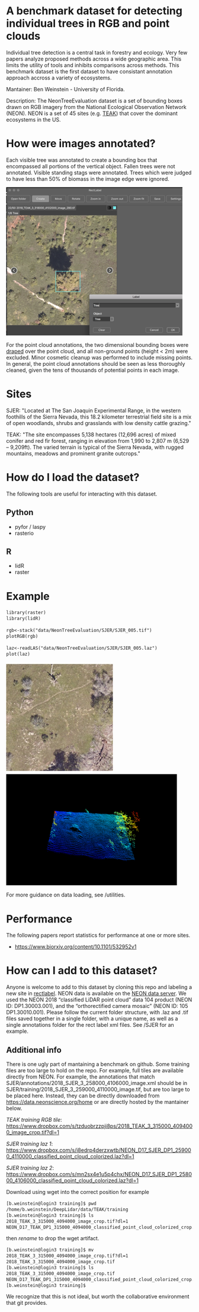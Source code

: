 # A benchmark dataset for detecting individual trees in RGB and point clouds

Individual tree detection is a central task in forestry and ecology. Very few papers analyze proposed methods across a wide geographic area. This limits the utility of tools and inhibits comparisons across methods. This benchmark dataset is the first dataset to have consistant annotation approach accross a variety of ecosystems. 

Mantainer: Ben Weinstein - University of Florida.

Description: The NeonTreeEvaluation dataset is a set of bounding boxes drawn on RGB imagery from the National Ecological Observation Network (NEON). NEON is a set of 45 sites (e.g. [TEAK](https://www.neonscience.org/field-sites/field-sites-map/TEAK)) that cover the dominant ecosystems in the US.

# How were images annotated?

Each visible tree was annotated to create a bounding box that encompassed all portions of the vertical object. Fallen trees were not annotated. Visible standing stags were annotated. Trees which were judged to have less than 50% of biomass in the image edge were ignored.

<img src="figures/rectlabel.png" height="400">

For the point cloud annotations, the two dimensional bounding boxes were [draped](https://github.com/weecology/DeepLidar/blob/b3449f6bd4d0e00c24624ff82da5cfc0a018afc5/DeepForest/postprocessing.py#L13) over the point cloud, and all non-ground points (height < 2m) were excluded. Minor cosmetic cleanup was performed to include missing points. In general, the point cloud annotations should be seen as less thoroughly cleaned, given the tens of thousands of potential points in each image.

# Sites

SJER: "Located at The San Joaquin Experimental Range, in the western foothills of the Sierra Nevada, this 18.2 kilometer terrestrial field site is a mix of open woodlands, shrubs and grasslands with low density cattle grazing."

TEAK: "The site encompasses 5,138 hectares (12,696 acres) of mixed conifer and red fir forest, ranging in elevation from 1,990 to 2,807 m (6,529 – 9,209ft). The varied terrain is typical of the Sierra Nevada, with rugged mountains, meadows and prominent granite outcrops."

# How do I load the dataset?

The following tools are useful for interacting with this dataset. 
## Python

* pyfor / laspy
* rasterio

## R

* lidR
* raster

# Example

```
library(raster)
library(lidR)

rgb<-stack("data/NeonTreeEvaluation/SJER/SJER_005.tif")
plotRGB(rgb)

laz<-readLAS("data/NeonTreeEvaluation/SJER/SJER_005.laz")
plot(laz)
```

<img src="figures/SJER_005.jpeg" height="300">
<img src="figures/SJER_005_laz.png" height="300">

For more guidance on data loading, see /utilities.

# Performance

The following papers report statistics for performance at one or more sites.

* https://www.biorxiv.org/content/10.1101/532952v1

# How can I add to this dataset?

Anyone is welcome to add to this dataset by cloning this repo and labeling a new site in [rectlabel](https://rectlabel.com/). NEON data is available on the [NEON data server](http://data.neonscience.org/home). We used the NEON 2018 “classified LiDAR point cloud” data
104 product (NEON ID: DP1.30003.001), and the “orthorectified camera mosaic” (NEON ID:
105 DP1.30010.001). Please follow the current folder structure, with .laz and .tif files saved together in a single folder, with a unique name, as well as a single annotations folder for the rect label xml files. See /SJER for an example.

## Additional info

There is one ugly part of mantaining a benchmark on github. Some training files are too large to hold on the  repo. For example, full tiles are available directly from NEON. For example, the annotations that match SJER/annotations/2018_SJER_3_258000_4106000_image.xml should be in  SJER/training/2018_SJER_3_259000_4110000_image.tif, but are too large to be placed here. Instead, they can be directly downloaded from https://data.neonscience.org/home or are directly hosted by the mantainer below. 

*TEAK training RGB tile*: https://www.dropbox.com/s/tzduobrzzpji8ps/2018_TEAK_3_315000_4094000_image_crop.tif?dl=1

*SJER training laz 1*: https://www.dropbox.com/s/i8edrp4derzxwtb/NEON_D17_SJER_DP1_259000_4110000_classified_point_cloud_colorized.laz?dl=1

*SJER training laz 2*: https://www.dropbox.com/s/mn2sx4e1u5p4chx/NEON_D17_SJER_DP1_258000_4106000_classified_point_cloud_colorized.laz?dl=1

Download using wget into the correct position for example
```
[b.weinstein@login3 training]$ pwd
/home/b.weinstein/DeepLidar/data/TEAK/training
[b.weinstein@login3 training]$ ls
2018_TEAK_3_315000_4094000_image_crop.tif?dl=1
NEON_D17_TEAK_DP1_315000_4094000_classified_point_cloud_colorized_crop.laz
```

then *rename* to drop the wget artifact. 

```
[b.weinstein@login3 training]$ mv 2018_TEAK_3_315000_4094000_image_crop.tif?dl=1 2018_TEAK_3_315000_4094000_image_crop.tif
[b.weinstein@login3 training]$ ls
2018_TEAK_3_315000_4094000_image_crop.tif  NEON_D17_TEAK_DP1_315000_4094000_classified_point_cloud_colorized_crop.laz
[b.weinstein@login3 training]$
```


We recognize that this is not ideal, but worth the collaborative environment that git provides.



